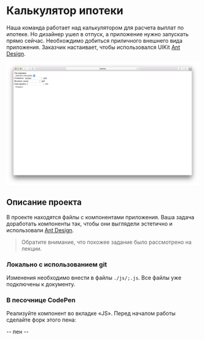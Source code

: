 Калькулятор ипотеки
===

Наша команда работает над калькулятором для расчета выплат по ипотеке. Но дизайнер ушел в отпуск, а приложение нужно запускать прямо сейчас. Необхождимо добиться приличного внешнего вида приложения. Заказчик настаивает, чтобы использовался UIKit [Ant Design](https://ant.design/).

![mortgage](./assets/mortgage.png)

## Описание проекта

В проекте находятся файлы с компонентами приложения. Ваша задача доработать компоненты так, чтобы они выглядели эстетично и использовали [Ant Design](https://ant.design/).

> Обратите внимание, что похожее задание было рассмотрено на лекции.

### Локально с использованием git

Изменения необходимо внести в файлы `./js/;.js`. Все файлы уже подключены к документу.

### В песочнице CodePen

Реализуйте компонент во вкладке «JS». Перед началом работы сделайте форк этого пена:

-- пен --
